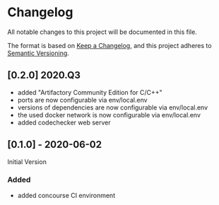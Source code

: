 # Changelog

All notable changes to this project will be documented in this file.

The format is based on [Keep a Changelog](https://keepachangelog.com/en/1.0.0/),
and this project adheres to [Semantic Versioning](https://semver.org/spec/v2.0.0.html).

## [0.2.0] 2020.Q3

- added "Artifactory Community Edition for C/C++"
- ports are now configurable via env/local.env
- versions of dependencies are now configurable via env/local.env
- the used docker network is now configurable via env/local.env
- added codechecker web server

## [0.1.0] - 2020-06-02

Initial Version

### Added

- added concourse CI environment
